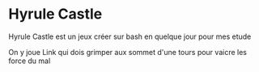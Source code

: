 # Hyrule Castle

Hyrule Castle est un jeux créer sur bash en quelque jour pour mes etude

On y joue Link qui dois grimper aux sommet d'une tours pour vaicre les force du mal
